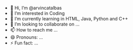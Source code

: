 - 👋 Hi, I’m @arvincatalbas
- 👀 I’m interested in Coding
- 🌱 I’m currently learning in HTML, Java, Python and C++
- 💞️ I’m looking to collaborate on ...
- 📫 How to reach me ...
- 😄 Pronouns: ...
- ⚡ Fun fact: ...

<!---
arvincatalbas/arvincatalbas is a ✨ special ✨ repository because its `README.md` (this file) appears on your GitHub profile.
You can click the Preview link to take a look at your changes.
--->
